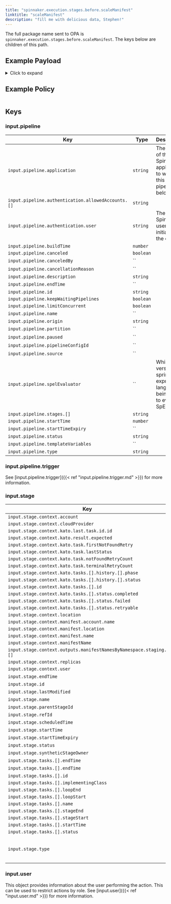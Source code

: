 ```yaml
---
title: "spinnaker.execution.stages.before.scaleManifest"
linktitle: "scaleManifest"
description: "fill me with delicious data, Stephen!"
---
```


The full package name sent to OPA is `spinnaker.execution.stages.before.scaleManifest`. The keys below are children of this path.

## Example Payload

<details><summary>Click to expand</summary>

```json
{
  "input": {
    "pipeline": {
      "application": "hostname",
      "authentication": {
        "allowedAccounts": [
          "spinnaker",
          "staging",
          "staging-ecs"
        ],
        "user": "myUserName"
      },
      "buildTime": 1620752545407,
      "canceled": false,
      "canceledBy": null,
      "cancellationReason": null,
      "description": "Scale manifest",
      "endTime": null,
      "id": "01F5E62DKZH06TP0V627RBP4M2",
      "initialConfig": {},
      "keepWaitingPipelines": false,
      "limitConcurrent": false,
      "name": null,
      "notifications": [],
      "origin": "unknown",
      "partition": null,
      "paused": null,
      "pipelineConfigId": null,
      "source": null,
      "spelEvaluator": null,
      "stages": [
        "01F5E62DKZ1YANDNTZ9ZJY0QGE"
      ],
      "startTime": 1620752545426,
      "startTimeExpiry": null,
      "status": "RUNNING",
      "systemNotifications": [],
      "templateVariables": null,
      "trigger": {
        "artifacts": [],
        "correlationId": null,
        "isDryRun": false,
        "isRebake": false,
        "isStrategy": false,
        "notifications": [],
        "other": {
          "artifacts": [],
          "dryRun": false,
          "expectedArtifacts": [],
          "notifications": [],
          "parameters": {},
          "rebake": false,
          "resolvedExpectedArtifacts": [],
          "strategy": false,
          "type": "manual",
          "user": "myUserName"
        },
        "parameters": {},
        "resolvedExpectedArtifacts": [],
        "type": "manual",
        "user": "myUserName"
      },
      "type": "ORCHESTRATION"
    },
    "stage": {
      "context": {
        "account": "spinnaker",
        "cloudProvider": "kubernetes",
        "deploy.server.groups": {},
        "kato.last.task.id": {
          "id": "552a47bb-59ea-4f5b-aa58-9f28851a6bc6"
        },
        "kato.result.expected": false,
        "kato.task.firstNotFoundRetry": -1,
        "kato.task.lastStatus": "SUCCEEDED",
        "kato.task.notFoundRetryCount": 0,
        "kato.task.terminalRetryCount": 0,
        "kato.tasks": [
          {
            "history": [
              {
                "phase": "ORCHESTRATION",
                "status": "Initializing Orchestration Task"
              },
              {
                "phase": "ORCHESTRATION",
                "status": "Processing op: KubernetesScaleManifestOperation"
              },
              {
                "phase": "SCALE_KUBERNETES_MANIFEST",
                "status": "Starting scale operation..."
              },
              {
                "phase": "SCALE_KUBERNETES_MANIFEST",
                "status": "Looking up resource properties..."
              },
              {
                "phase": "SCALE_KUBERNETES_MANIFEST",
                "status": "Calling scale operation..."
              },
              {
                "phase": "ORCHESTRATION",
                "status": "Orchestration completed."
              }
            ],
            "id": "552a47bb-59ea-4f5b-aa58-9f28851a6bc6",
            "resultObjects": [],
            "status": {
              "completed": true,
              "failed": false,
              "retryable": false
            }
          }
        ],
        "location": "staging",
        "manifest.account.name": "spinnaker",
        "manifest.location": "staging",
        "manifest.name": "deployment hostname",
        "manifestName": "deployment hostname",
        "outputs.manifestNamesByNamespace": {
          "staging": [
            "deployment hostname"
          ]
        },
        "replicas": "5",
        "user": "myUserName"
      },
      "endTime": null,
      "id": "01F5E62DKZ1YANDNTZ9ZJY0QGE",
      "lastModified": null,
      "name": "scaleManifest",
      "outputs": {},
      "parentStageId": null,
      "refId": "0",
      "requisiteStageRefIds": [],
      "scheduledTime": null,
      "startTime": 1620752545489,
      "startTimeExpiry": null,
      "status": "RUNNING",
      "syntheticStageOwner": null,
      "tasks": [
        {
          "endTime": 1620752545644,
          "id": "1",
          "implementingClass": "com.netflix.spinnaker.orca.clouddriver.tasks.manifest.ResolveTargetManifestTask",
          "loopEnd": false,
          "loopStart": false,
          "name": "resolveTargetManifest",
          "stageEnd": false,
          "stageStart": true,
          "startTime": 1620752545521,
          "status": "SUCCEEDED"
        },
        {
          "endTime": 1620752545916,
          "id": "2",
          "implementingClass": "com.netflix.spinnaker.orca.clouddriver.tasks.manifest.ScaleManifestTask",
          "loopEnd": false,
          "loopStart": false,
          "name": "scaleManifest",
          "stageEnd": false,
          "stageStart": false,
          "startTime": 1620752545659,
          "status": "SUCCEEDED"
        },
        {
          "endTime": 1620752551162,
          "id": "3",
          "implementingClass": "com.netflix.spinnaker.orca.clouddriver.tasks.MonitorKatoTask",
          "loopEnd": false,
          "loopStart": false,
          "name": "monitorScale",
          "stageEnd": false,
          "stageStart": false,
          "startTime": 1620752545933,
          "status": "SUCCEEDED"
        },
        {
          "endTime": null,
          "id": "4",
          "implementingClass": "com.netflix.spinnaker.orca.clouddriver.tasks.manifest.WaitForManifestStableTask",
          "loopEnd": false,
          "loopStart": false,
          "name": "waitForManifestToStabilize",
          "stageEnd": true,
          "stageStart": false,
          "startTime": 1620752551183,
          "status": "RUNNING"
        }
      ],
      "type": "scaleManifest"
    },
    "user": {
      "isAdmin": false,
      "roles": [],
      "username": "myUserName"
    }
  }
}
```
</details>

## Example Policy

```rego

```

## Keys

### input.pipeline

| Key                                                               | Type      | Description                                                                 |
| ----------------------------------------------------------------- | --------- | --------------------------------------------------------------------------- |
| `input.pipeline.application`                                      | `string`  | The name of the Spinnaker application to which this pipeline belongs.       |
| `input.pipeline.authentication.allowedAccounts.[]`                | `string`  |                                                                             |
| `input.pipeline.authentication.user`                              | `string`  | The Spinnaker user initiating the change.                                   |
| `input.pipeline.buildTime`                                        | `number`  |                                                                             |
| `input.pipeline.canceled`                                         | `boolean` |                                                                             |
| `input.pipeline.canceledBy`                                       | ``        |                                                                             |
| `input.pipeline.cancellationReason`                               | ``        |                                                                             |
| `input.pipeline.description`                                      | `string`  |                                                                             |
| `input.pipeline.endTime`                                          | ``        |                                                                             |
| `input.pipeline.id`                                               | `string`  |                                                                             |
| `input.pipeline.keepWaitingPipelines`                             | `boolean` |                                                                             |
| `input.pipeline.limitConcurrent`                                  | `boolean` |                                                                             |
| `input.pipeline.name`                                             | ``        |                                                                             |
| `input.pipeline.origin`                                           | `string`  |                                                                             |
| `input.pipeline.partition`                                        | ``        |                                                                             |
| `input.pipeline.paused`                                           | ``        |                                                                             |
| `input.pipeline.pipelineConfigId`                                 | ``        |                                                                             |
| `input.pipeline.source`                                           | ``        |                                                                             |
| `input.pipeline.spelEvaluator`                                    | ``        | Which version of spring expression language is being used to evaluate SpEL. |
| `input.pipeline.stages.[]`                                        | `string`  |                                                                             |
| `input.pipeline.startTime`                                        | `number`  |                                                                             |
| `input.pipeline.startTimeExpiry`                                  | ``        |                                                                             |
| `input.pipeline.status`                                           | `string`  |                                                                             |
| `input.pipeline.templateVariables`                                | ``        |                                                                             |
| `input.pipeline.type`                                             | `string`  |                                                                             |

### input.pipeline.trigger

See [input.pipeline.trigger]({{< ref "input.pipeline.trigger.md" >}}) for more information.

### input.stage

| Key                                                               | Type      | Description                                                                 |
| ----------------------------------------------------------------- | --------- | --------------------------------------------------------------------------- |
| `input.stage.context.account`                                     | `string`  |                                                                             |
| `input.stage.context.cloudProvider`                               | `string`  |                                                                             |
| `input.stage.context.kato.last.task.id.id`                        | `string`  |                                                                             |
| `input.stage.context.kato.result.expected`                        | `boolean` |                                                                             |
| `input.stage.context.kato.task.firstNotFoundRetry`                | `number`  |                                                                             |
| `input.stage.context.kato.task.lastStatus`                        | `string`  |                                                                             |
| `input.stage.context.kato.task.notFoundRetryCount`                | `number`  |                                                                             |
| `input.stage.context.kato.task.terminalRetryCount`                | `number`  |                                                                             |
| `input.stage.context.kato.tasks.[].history.[].phase`              | `string`  |                                                                             |
| `input.stage.context.kato.tasks.[].history.[].status`             | `string`  |                                                                             |
| `input.stage.context.kato.tasks.[].id`                            | `string`  |                                                                             |
| `input.stage.context.kato.tasks.[].status.completed`              | `boolean` |                                                                             |
| `input.stage.context.kato.tasks.[].status.failed`                 | `boolean` |                                                                             |
| `input.stage.context.kato.tasks.[].status.retryable`              | `boolean` |                                                                             |
| `input.stage.context.location`                                    | `string`  |                                                                             |
| `input.stage.context.manifest.account.name`                       | `string`  |                                                                             |
| `input.stage.context.manifest.location`                           | `string`  |                                                                             |
| `input.stage.context.manifest.name`                               | `string`  |                                                                             |
| `input.stage.context.manifestName`                                | `string`  |                                                                             |
| `input.stage.context.outputs.manifestNamesByNamespace.staging.[]` | `string`  |                                                                             |
| `input.stage.context.replicas`                                    | `string`  |                                                                             |
| `input.stage.context.user`                                        | `string`  |                                                                             |
| `input.stage.endTime`                                             | ``        |                                                                             |
| `input.stage.id`                                                  | `string`  |                                                                             |
| `input.stage.lastModified`                                        | ``        |                                                                             |
| `input.stage.name`                                                | `string`  |                                                                             |
| `input.stage.parentStageId`                                       | ``        |                                                                             |
| `input.stage.refId`                                               | `string`  |                                                                             |
| `input.stage.scheduledTime`                                       | ``        |                                                                             |
| `input.stage.startTime`                                           | `number`  |                                                                             |
| `input.stage.startTimeExpiry`                                     | ``        |                                                                             |
| `input.stage.status`                                              | `string`  |                                                                             |
| `input.stage.syntheticStageOwner`                                 | ``        |                                                                             |
| `input.stage.tasks.[].endTime`                                    | `number`  |                                                                             |
| `input.stage.tasks.[].endTime`                                    | ``        |                                                                             |
| `input.stage.tasks.[].id`                                         | `string`  |                                                                             |
| `input.stage.tasks.[].implementingClass`                          | `string`  |                                                                             |
| `input.stage.tasks.[].loopEnd`                                    | `boolean` |                                                                             |
| `input.stage.tasks.[].loopStart`                                  | `boolean` |                                                                             |
| `input.stage.tasks.[].name`                                       | `string`  |                                                                             |
| `input.stage.tasks.[].stageEnd`                                   | `boolean` |                                                                             |
| `input.stage.tasks.[].stageStart`                                 | `boolean` |                                                                             |
| `input.stage.tasks.[].startTime`                                  | `number`  |                                                                             |
| `input.stage.tasks.[].status`                                     | `string`  |                                                                             |
| `input.stage.type`                                                | `string`  | The current state of activity of the stage.                                 |

### input.user

This object provides information about the user performing the action. This can be used to restrict actions by role. See [input.user]({{< ref "input.user.md" >}}) for more information.

